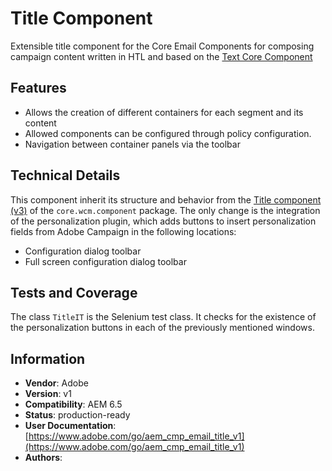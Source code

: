 <!--
Copyright 2021 Adobe

Licensed under the Apache License, Version 2.0 (the "License");
you may not use this file except in compliance with the License.
You may obtain a copy of the License at

    http://www.apache.org/licenses/LICENSE-2.0

Unless required by applicable law or agreed to in writing, software
distributed under the License is distributed on an "AS IS" BASIS,
WITHOUT WARRANTIES OR CONDITIONS OF ANY KIND, either express or implied.
See the License for the specific language governing permissions and
limitations under the License.
-->
# Title Component

Extensible title component for the Core Email Components for composing campaign content written in HTL and based on the [Text Core Component](https://github.com/adobe/aem-core-wcm-components/tree/main/content/src/content/jcr_root/apps/core/wcm/components/title/v3/title)

## Features

* Allows the creation of different containers for each segment and its content
* Allowed components can be configured through policy configuration.
* Navigation between container panels via the toolbar

## Technical Details

This component inherit its structure and behavior from the [Title component (v3)](https://github.com/adobe/aem-core-wcm-components/tree/main/content/src/content/jcr_root/apps/core/wcm/components/title/v3/title) of the `core.wcm.component` package. The only change is the integration of the personalization plugin, which adds buttons to insert personalization fields from Adobe Campaign in the following locations:

* Configuration dialog toolbar
* Full screen configuration dialog toolbar

## Tests and Coverage

The class `TitleIT` is the Selenium test class. It checks for the existence of the personalization buttons in each of the previously mentioned windows.

## Information

* **Vendor**: Adobe
* **Version**: v1
* **Compatibility**: AEM 6.5
* **Status**: production-ready
* **User Documentation**: [https://www.adobe.com/go/aem_cmp_email_title_v1](https://www.adobe.com/go/aem_cmp_email_title_v1)
* **Authors**:
